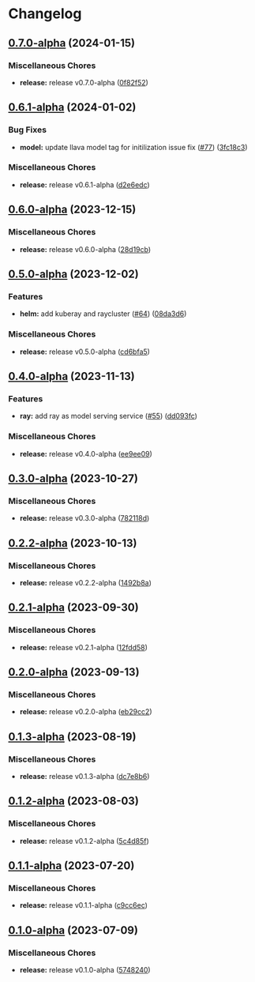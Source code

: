 # Changelog

## [0.7.0-alpha](https://github.com/instill-ai/model/compare/v0.6.1-alpha...v0.7.0-alpha) (2024-01-15)


### Miscellaneous Chores

* **release:** release v0.7.0-alpha ([0f82f52](https://github.com/instill-ai/model/commit/0f82f52f73355ee2238a1b717fee3179310b7a03))

## [0.6.1-alpha](https://github.com/instill-ai/model/compare/v0.6.0-alpha...v0.6.1-alpha) (2024-01-02)


### Bug Fixes

* **model:** update llava model tag for initilization issue fix ([#77](https://github.com/instill-ai/model/issues/77)) ([3fc18c3](https://github.com/instill-ai/model/commit/3fc18c348ba016686bd2fe9dd03899767cecdc25))


### Miscellaneous Chores

* **release:** release v0.6.1-alpha ([d2e6edc](https://github.com/instill-ai/model/commit/d2e6edc4560d2e12bd961d60700d015ce0f71863))

## [0.6.0-alpha](https://github.com/instill-ai/model/compare/v0.5.0-alpha...v0.6.0-alpha) (2023-12-15)


### Miscellaneous Chores

* **release:** release v0.6.0-alpha ([28d19cb](https://github.com/instill-ai/model/commit/28d19cb0a0a892e01fa02a45d6a8e3e652b5e1cf))

## [0.5.0-alpha](https://github.com/instill-ai/model/compare/v0.4.0-alpha...v0.5.0-alpha) (2023-12-02)


### Features

* **helm:** add kuberay and raycluster ([#64](https://github.com/instill-ai/model/issues/64)) ([08da3d6](https://github.com/instill-ai/model/commit/08da3d6200f28caab3b3c9b1d810daa29c43a852))


### Miscellaneous Chores

* **release:** release v0.5.0-alpha ([cd6bfa5](https://github.com/instill-ai/model/commit/cd6bfa5537d019f8bfa856cc882f224d001faf9b))

## [0.4.0-alpha](https://github.com/instill-ai/model/compare/v0.3.0-alpha...v0.4.0-alpha) (2023-11-13)


### Features

* **ray:** add ray as model serving service ([#55](https://github.com/instill-ai/model/issues/55)) ([dd093fc](https://github.com/instill-ai/model/commit/dd093fc0b0bf620b862f51e181c32388c8f441aa))


### Miscellaneous Chores

* **release:** release v0.4.0-alpha ([ee9ee09](https://github.com/instill-ai/model/commit/ee9ee09811f04d1fc3e704c6189b8e9f9df5306e))

## [0.3.0-alpha](https://github.com/instill-ai/model/compare/v0.2.2-alpha...v0.3.0-alpha) (2023-10-27)


### Miscellaneous Chores

* **release:** release v0.3.0-alpha ([782118d](https://github.com/instill-ai/model/commit/782118d0a5a08550f789d0d9bead94582967e3ca))

## [0.2.2-alpha](https://github.com/instill-ai/model/compare/v0.2.1-alpha...v0.2.2-alpha) (2023-10-13)


### Miscellaneous Chores

* **release:** release v0.2.2-alpha ([1492b8a](https://github.com/instill-ai/model/commit/1492b8ab09fec21da86cbee46230a14cc5cdce15))

## [0.2.1-alpha](https://github.com/instill-ai/model/compare/v0.2.0-alpha...v0.2.1-alpha) (2023-09-30)


### Miscellaneous Chores

* **release:** release v0.2.1-alpha ([12fdd58](https://github.com/instill-ai/model/commit/12fdd58fa3e1bc70319d2d9d682a45b996daf7d4))

## [0.2.0-alpha](https://github.com/instill-ai/model/compare/v0.1.3-alpha...v0.2.0-alpha) (2023-09-13)


### Miscellaneous Chores

* **release:** release v0.2.0-alpha ([eb29cc2](https://github.com/instill-ai/model/commit/eb29cc29383fb1e25411876fc86db72084e4f6a1))

## [0.1.3-alpha](https://github.com/instill-ai/model/compare/v0.1.2-alpha...v0.1.3-alpha) (2023-08-19)


### Miscellaneous Chores

* **release:** release v0.1.3-alpha ([dc7e8b6](https://github.com/instill-ai/model/commit/dc7e8b62a0b788d99b2efcff2355a4c371095cdd))

## [0.1.2-alpha](https://github.com/instill-ai/model/compare/v0.1.1-alpha...v0.1.2-alpha) (2023-08-03)


### Miscellaneous Chores

* **release:** release v0.1.2-alpha ([5c4d85f](https://github.com/instill-ai/model/commit/5c4d85f29ab05eee65cee3c9079fa4bb92399a5c))

## [0.1.1-alpha](https://github.com/instill-ai/model/compare/v0.1.0-alpha...v0.1.1-alpha) (2023-07-20)


### Miscellaneous Chores

* **release:** release v0.1.1-alpha ([c9cc6ec](https://github.com/instill-ai/model/commit/c9cc6eccb6be5e8688e5c543e2d35dbec6fd691a))

## [0.1.0-alpha](https://github.com/instill-ai/model/compare/v0.1.0-alpha...v0.1.0-alpha) (2023-07-09)


### Miscellaneous Chores

* **release:** release v0.1.0-alpha ([5748240](https://github.com/instill-ai/model/commit/57482401644ad6efa9b126e0d810e491ff28392d))
